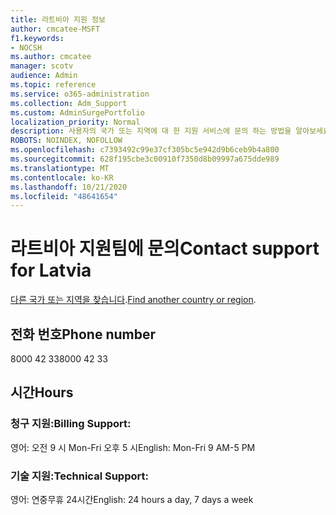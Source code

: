 ```yaml
---
title: 라트비아 지원 정보
author: cmcatee-MSFT
f1.keywords:
- NOCSH
ms.author: cmcatee
manager: scotv
audience: Admin
ms.topic: reference
ms.service: o365-administration
ms.collection: Adm_Support
ms.custom: AdminSurgePortfolio
localization_priority: Normal
description: 사용자의 국가 또는 지역에 대 한 지원 서비스에 문의 하는 방법을 알아보세요.
ROBOTS: NOINDEX, NOFOLLOW
ms.openlocfilehash: c7393492c99e37cf305bc5e942d9b6ceb9b4a800
ms.sourcegitcommit: 628f195cbe3c00910f7350d8b09997a675dde989
ms.translationtype: MT
ms.contentlocale: ko-KR
ms.lasthandoff: 10/21/2020
ms.locfileid: "48641654"
---
```

# <a name="contact-support-for-latvia"></a><span data-ttu-id="ad8de-103">라트비아 지원팀에 문의</span><span class="sxs-lookup"><span data-stu-id="ad8de-103">Contact support for Latvia</span></span>

<span data-ttu-id="ad8de-104">[다른 국가 또는 지역을 찾습니다](../contact-support-for-business-products.md).</span><span class="sxs-lookup"><span data-stu-id="ad8de-104">[Find another country or region](../contact-support-for-business-products.md).</span></span>

## <a name="phone-number"></a><span data-ttu-id="ad8de-105">전화 번호</span><span class="sxs-lookup"><span data-stu-id="ad8de-105">Phone number</span></span>
<span data-ttu-id="ad8de-106">8000 42 33</span><span class="sxs-lookup"><span data-stu-id="ad8de-106">8000 42 33</span></span>

## <a name="hours"></a><span data-ttu-id="ad8de-107">시간</span><span class="sxs-lookup"><span data-stu-id="ad8de-107">Hours</span></span>
### <a name="billing-support"></a><span data-ttu-id="ad8de-108">청구 지원:</span><span class="sxs-lookup"><span data-stu-id="ad8de-108">Billing Support:</span></span>

<span data-ttu-id="ad8de-109">영어: 오전 9 시 Mon-Fri 오후 5 시</span><span class="sxs-lookup"><span data-stu-id="ad8de-109">English: Mon-Fri 9 AM-5 PM</span></span>

### <a name="technical-support"></a><span data-ttu-id="ad8de-110">기술 지원:</span><span class="sxs-lookup"><span data-stu-id="ad8de-110">Technical Support:</span></span>

<span data-ttu-id="ad8de-111">영어: 연중무휴 24시간</span><span class="sxs-lookup"><span data-stu-id="ad8de-111">English: 24 hours a day, 7 days a week</span></span>
